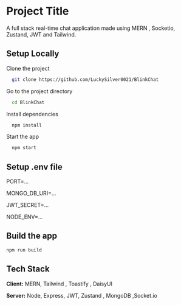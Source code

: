 
# Project Title

A full stack real-time chat application made using MERN , Socketio, Zustand, JWT and Tailwind.



## Setup Locally

Clone the project

```bash
  git clone https://github.com/LuckySilver0021/BlinkChat
```

Go to the project directory

```bash
  cd BlinkChat
```

Install dependencies

```bash
  npm install
```

Start the app

```bash
  npm start
```

## Setup .env file
PORT=...

MONGO_DB_URI=...

JWT_SECRET=...

NODE_ENV=...
## Build the app
```bash
npm run build
```


    


## Tech Stack

**Client:** MERN, Tailwind , Toastify , DaisyUI

**Server:** Node, Express, JWT, Zustand , MongoDB ,Socket.io

